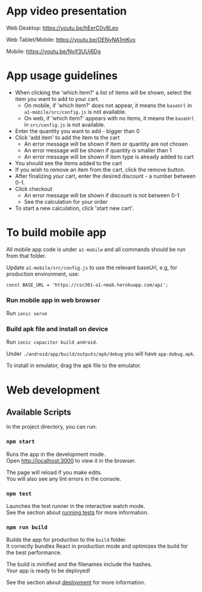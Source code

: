 
# App video presentation
Web Desktop: https://youtu.be/hEerC0v8Leo

Web Tablet/Mobile: https://youtu.be/OENyNA1mKvo

Mobile: https://youtu.be/Nyif3UUj6Dg

# App usage guidelines

* When clicking the 'which item?' a list of items will be shown, select the item you want to add to your cart.
  * On mobile, if 'which item?' does not appear, it means the `baseUrl` in `a1-mobile/src/config.js` is not available.
  * On web, if 'which item?' appears with no items, it means the `baseUrl` in `src/config.js` is not available.
* Enter the quantity you want to add - bigger than 0
* Click 'add item' to add the item to the cart
  * An error message will be shown if item or quantity are not chosen
  * An error message will be shown if quantity is smaller than 1
  * An error message will be shown if item type is already added to cart
* You should see the items added to the cart
* If you wish to remove an item from the cart, click the remove button.
* After finalizing your cart, enter the desired discount - a number between 0-1.
* Click checkout
  * An error message will be shown if discount is not between 0-1
  * See the calculation for your order
* To start a new calculation, click 'start new cart'.

# To build mobile app

All mobile app code is under `a1-mobile` and all commands should be run from that folder.

Update `a1-mobile/src/config.js` to use the relevant baseUrl,
e.g, for production environment, use:
```
const BASE_URL = 'https://csc301-a1-nmab.herokuapp.com/api';
```

### Run mobile app in web browser
Run `ionic serve`

### Build apk file and install on device
Run `ionic capacitor build android`.

Under `./android/app/build/outputs/apk/debug` you will have `app-debug.apk`.

To install in emulator, drag the apk file to the emulator.

# Web development

## Available Scripts

In the project directory, you can run:

### `npm start`

Runs the app in the development mode.<br />
Open [http://localhost:3000](http://localhost:3000) to view it in the browser.

The page will reload if you make edits.<br />
You will also see any lint errors in the console.

### `npm test`

Launches the test runner in the interactive watch mode.<br />
See the section about [running tests](https://facebook.github.io/create-react-app/docs/running-tests) for more information.

### `npm run build`

Builds the app for production to the `build` folder.<br />
It correctly bundles React in production mode and optimizes the build for the best performance.

The build is minified and the filenames include the hashes.<br />
Your app is ready to be deployed!

See the section about [deployment](https://facebook.github.io/create-react-app/docs/deployment) for more information.
